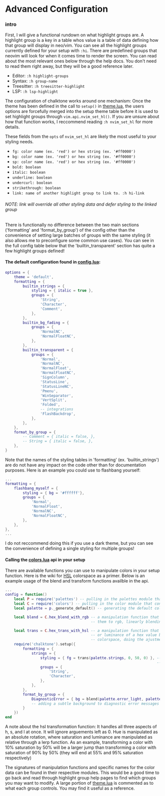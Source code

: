 # Advanced Configuration

### intro

First, I will give a functional rundown on what highlight groups are. A highlight group is a key in
a table whos value is a table of data defining how that group will display in neo/vim. You can see all the
highlight groups currently defined for your setup with `:hi`. There are predefined groups that neovim 
will look for when it comes time to render the screen. You can read about the most relevant ones below
through the help docs. You don't need to read them right away, but they will be a good reference later.

- Editor: `:h highlight-groups`
- Syntax: `:h group-name`
- Treesitter: `:h treesitter-highlight`
- LSP: `:h lsp-highlight`


The configuration of chalktone works around one mechanism: Once the theme has been defined
in the call to `setup()` in [theme.lua](./lua/chalktone/theme.lua), the users options are forcefully 
merged into the setup theme table before it is used to set highlight groups through
`vim.api.nvim_set_hl()`. If you are unsure about how that function works, I reccommend 
reading `:h nvim_set_hl` for more details. 

These fields from the `opts` of `nvim_set_hl` are likely the most useful to your styling needs.

- `fg: color name (ex. 'red') or hex string (ex. '#ff0000')`
- `bg: color name (ex. 'red') or hex string (ex. '#ff0000')`
- `sp: color name (ex. 'red') or hex string (ex. '#ff0000')`
- `bold: boolean`
- `italic: boolean`
- `underline: boolean`
- `undercurl: boolean`
- `strikethrough: boolean`
- `link: name of another highlight group to link to. :h hi-link`

###### NOTE: link will override all other styling data and defer styling to the linked group


There is functionally no difference between the two main sections ('formatting' and 'format_by_group') 
of the config other than the convenience of setting large batches of groups with the same styling
(it also allows me to preconfigure some common use cases). You can see in the full config table below
that the 'builtin_transparent' section has quite a few highlight groups defined! 



#### The default configuration found in [config.lua](./lua/chalktone/config.lua):
```lua
options = {
    theme = 'default',
    formatting = {
        builtin_strings = {
            styling = { italic = true },
            groups = {
                'String',
                'Character',
                'Comment',
            },
        },
        builtin_bg_fading = {
            groups = {
                'NormalNC',
                'NormalFloatNC',
            },
        },
        builtin_transparent = {
            groups = {
                'Normal',
                'NormalNC',
                'NormalFloat',
                'NormalFloatNC',
                'SignColumn',
                'StatusLine',
                'StatusLineNC',
                'Pmenu',
                'WinSeparator',
                'VertSplit',
                'Folded',
                -- integrations
                'FlashBackdrop',
            },
        },
    },
    format_by_group = {
        -- Comment = { italic = false, },
        -- String = { italic = false, },
    },
}

```

Note that the names of the styling tables in 'formatting' (ex. 'builtin_strings') are do not have any
impact on the code other than for documentation purposes. Here is an example you could use to flashbang yourself:
```lua
...
formatting = {
    flashbang_myself = {
        styling = { bg = '#ffffff'},
        groups = { 
            'Normal',
            'NormalFloat',
            'NormalNC',
            'NormalFloatNC',
        },
    },
},
...
```

I do not reccommend doing this if you use a dark theme, but you can see the convenience of defining a single
styling for multiple groups!


#### Calling the [colors.lua](./lua/chalktone/colors.lua) api in your setup

There are available functions you can use to manipulate colors in your setup function. Here is the wiki
for [HSL](https://en.wikipedia.org/wiki/HSL_and_HSV) colorspace as a primer. Below is an example usage of
the blend and transform functions availble in the api.

```lua
...
config = function()
    local P = require('palettes') -- pulling in the palettes module that contains the color data
    local C = require('colors') -- pulling in the color module that contains color manipulation functions
    local palette = p._generate_default() -- generating the default colors for the default palette

    local blend = C.hex_blend_with_rgb -- a manipulation function that blends two hex colors by converting
                                       -- them to rgb, linearly blending, and converting back  

    local trans = C.hex_trans_with_hsl -- a manipulation function that can adjust the hue, saturation,
                                       -- or luminance of a hex value by converting a hex to the hsl
                                       -- colorspace, doing the ajustment, and converting it back to hex.
    require('chalktone').setup({
        formatting = {
            strings = {
                styling = { fg = trans(palette.strings, 0, 50, 0) }, -- increasing the saturation of the
                                                                     -- default string color by 50%
                groups = {
                    'String',
                    'Character',
                },
            },
        },
        format_by_group = {
            DiagnosticError = { bg = blend(palette.error_light, palette.bg_main, 0.85)} 
            -- adding a subtle background to diagnostic error messages                    
        }
    })
end
```

A note about the hsl transformation function: It handles all three aspects of h, s, and l
at once. It will ignore arguements left as 0. Hue is manipulated as an absolute rotation,
where saturation and luminance are manipulated as relative through a lerp function. As 
an example, transforming a color with 10% saturation by 50% will be a larger jump than
transforming a color with saturation of 90% by 50% (they will end at 55% and 95% saturation respectively)

The signatures of manipulation functions and specific names for the color data can be found
in their respective modules. This would be a good time to go back and read through 
highlight group help pages to find which groups you may want to modify. A large 
portion of [theme.lua](./lua/chalktone/theme.lua) is commented as to what each group controls.
You may find it useful as a reference.


